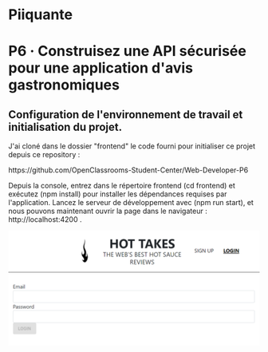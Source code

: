 # Piiquante
<h1>P6 · Construisez une API sécurisée pour une application d'avis gastronomiques</h1>

<h2>Configuration de l'environnement de travail et initialisation du projet.</h2>

<p>J'ai cloné dans le dossier "frontend" le code fourni pour initialiser ce projet depuis ce repository : </p>
    https://github.com/OpenClassrooms-Student-Center/Web-Developer-P6
    <br>
<p>Depuis la console, entrez dans le répertoire frontend (cd frontend) et exécutez (npm install) pour installer les dépendances requises par l'application. 
Lancez le serveur de développement avec (npm run start), et nous pouvons maintenant ouvrir la page dans le navigateur : http://localhost:4200 .</p>

<img src = "./ImgReadme/Inici_01.png"/>




